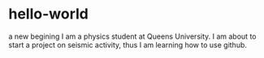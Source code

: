 # hello-world
a new begining 
I am a physics student at Queens University. I am about to start a project on seismic activity, thus I am learning how to use github.
